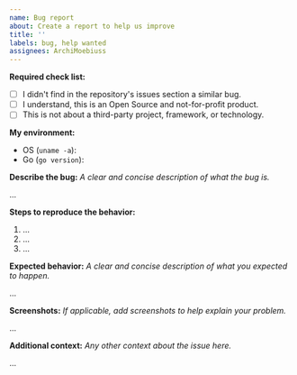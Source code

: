 ```yaml
---
name: Bug report
about: Create a report to help us improve
title: ''
labels: bug, help wanted
assignees: ArchiMoebiuss
---
```


<!-- ⚡️ Please find a similar issue BEFORE submitting! ⚡️ -->

**Required check list:**

- [ ] I didn't find in the repository's issues section a similar bug.
- [ ] I understand, this is an Open Source and not-for-profit product.
- [ ] This is not about a third-party project, framework, or technology.

**My environment:**

- OS (`uname -a`):
- Go (`go version`):

**Describe the bug:**
_A clear and concise description of what the bug is._

...

**Steps to reproduce the behavior:**

1. ...
2. ...
3. ...

**Expected behavior:**
_A clear and concise description of what you expected to happen._

...

**Screenshots:**
_If applicable, add screenshots to help explain your problem._

...

**Additional context:**
_Any other context about the issue here._

...
